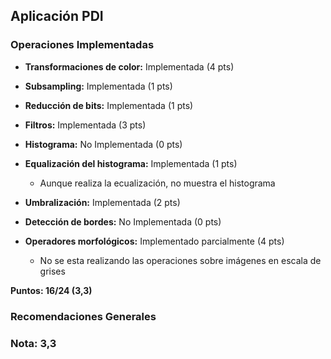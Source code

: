 ## Aplicación PDI

### Operaciones Implementadas

* __Transformaciones de color:__ Implementada (4 pts)

* __Subsampling:__ Implementada (1 pts)

* __Reducción de bits:__ Implementada (1 pts)

* __Filtros:__ Implementada (3 pts) 

* __Histograma:__ No Implementada (0 pts)

* __Equalización del histograma:__ Implementada (1 pts)
    * Aunque realiza la ecualización, no muestra el histograma

* __Umbralización:__ Implementada (2 pts)
    
* __Detección de bordes:__ No Implementada (0 pts)

* __Operadores morfológicos:__ Implementado parcialmente (4 pts)
    * No se esta realizando las operaciones sobre imágenes en escala de grises 
    
__Puntos: 16/24 (3,3)__


### Recomendaciones Generales


### Nota: 3,3